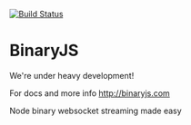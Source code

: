 [![Build Status](https://secure.travis-ci.org/binaryjs/binaryjs.png)](http://travis-ci.org/binaryjs/binaryjs)

BinaryJS
========

We're under heavy development! 

For docs and more info
http://binaryjs.com

Node binary websocket streaming made easy
